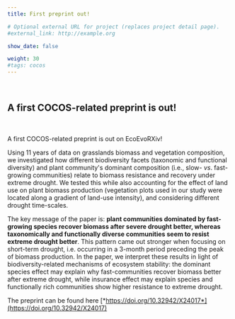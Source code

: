 ```yaml
---
title: First preprint out!

# Optional external URL for project (replaces project detail page).
#external_link: http://example.org

show_date: false

weight: 30
#tags: cocos
---
```


<br>

## A first COCOS-related preprint is out!

<br>

A first COCOS-related preprint is out on EcoEvoRXiv!

Using 11 years of data on grasslands biomass and vegetation composition, we investigated how different biodiversity facets (taxonomic and functional diversity) and plant community's dominant composition (i.e., slow- _vs_. fast- growing communities) relate to biomass resistance and recovery under extreme drought. We tested this while also accounting for the effect of land use on plant biomass production (vegetation plots used in our study were located along a gradient of land-use intensity), and considering different drought time-scales.

The key message of the paper is: **plant communities dominated by fast-growing species recover biomass after severe drought better, whereas taxonomically and functionally diverse communities seem to resist extreme drought better**. This pattern came out stronger when focusing on short-term drought, i.e. occurring in a 3-month period preceding the peak of biomass production. In the paper, we interpret these results in light of biodiversity-related mechanisms of ecosystem stability: the dominant species effect may explain why fast-communities recover biomass better after extreme drought, while insurance effect may explain species and functionally rich communities show higher resistance to extreme drought.

The preprint can be found here [*https://doi.org/10.32942/X24017*](https://doi.org/10.32942/X24017)

